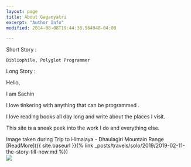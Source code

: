 ```yaml
---
layout: page
title: About Gaganyatri
excerpt: "Author Info"
modified: 2014-08-08T19:44:38.564948-04:00

---
```

Short Story :

    Bibliophile, Polyglot Programmer

Long Story :

Hello,

I am Sachin 

I love tinkering with anything that can be programmed .

I love reading books all day long and write about the places I visit.

This site is a sneak peek into the work I do and everything else.

Image taken during Trip to Himalaya - Dhaulagiri Mountain Range [ReadMore]({{ site.baseurl }}{% link _posts/travels/solo/2019/2019-02-11-the-story-till-now.md %})
<br>
<img src="https://res.cloudinary.com/websachinshetty/image/upload/v1538374035/myblog/site/aboutimage.jpg" >
